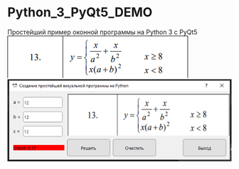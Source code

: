 # Python_3_PyQt5_DEMO
Простейший пример оконной программы на Python 3 c PyQt5
![srcreenshot](var.png)
![srcreenshot](result.png)
